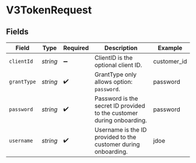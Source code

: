 # V3TokenRequest


## Fields

| Field                                                                 | Type                                                                  | Required                                                              | Description                                                           | Example                                                               |
| --------------------------------------------------------------------- | --------------------------------------------------------------------- | --------------------------------------------------------------------- | --------------------------------------------------------------------- | --------------------------------------------------------------------- |
| `clientId`                                                            | *string*                                                              | :heavy_minus_sign:                                                    | ClientID is the optional client ID.                                   | customer_id                                                           |
| `grantType`                                                           | *string*                                                              | :heavy_check_mark:                                                    | GrantType only allows option: `password`.                             | password                                                              |
| `password`                                                            | *string*                                                              | :heavy_check_mark:                                                    | Password is the secret ID provided to the customer during onboarding. | password                                                              |
| `username`                                                            | *string*                                                              | :heavy_check_mark:                                                    | Username is the ID provided to the customer during onboarding.        | jdoe                                                                  |